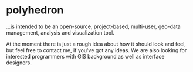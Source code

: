 polyhedron
==========

...is intended to be an open-source, project-based, multi-user, geo-data management, analysis and visualization tool.

At the moment there is just a rough idea about how it should look and feel, but feel free to contact me, if you've got any ideas. 
We are also looking for interested programmers with GIS background as well as interface designers.
